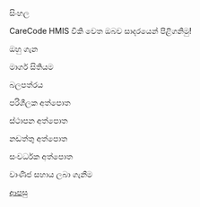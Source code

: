 සිංහල

CareCode HMIS විකි වෙත ඔබව සාදරයෙන් පිළිගනිමු!

ඔහු ගැන

මාර්ග සිතියම

බලපත්රය

පරිශීලක අත්පොත

ස්ථාපන අත්පොත

නඩත්තු අත්පොත

සංවර්ධක අත්පොත

වාණිජ සහාය ලබා ගැනීම




[ආපසු](https://github.com/hmislk/hmis/wiki)
